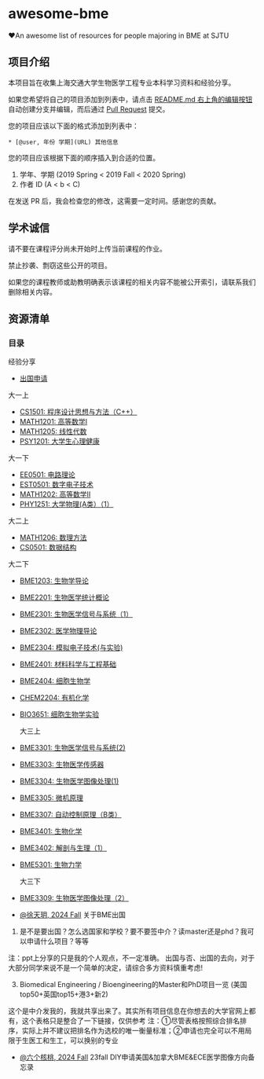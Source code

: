 # awesome-bme
❤️An awesome list of resources for people majoring in BME at SJTU


## 项目介绍

本项目旨在收集上海交通大学生物医学工程专业本科学习资料和经验分享。

如果您希望将自己的项目添加到列表中，请点击 [README.md 右上角的编辑按钮](https://github.com//awesome-bme/edit/master/README.md) 自动创建分支并编辑，而后通过 [Pull Request](https://github.com/SJTU-CSE/awesome-bme/pulls) 提交。

您的项目应该以下面的格式添加到列表中：
```
* [@user, 年份 学期](URL) 其他信息
```

您的项目应该根据下面的顺序插入到合适的位置。

1. 学年、学期 (2019 Spring < 2019 Fall < 2020 Spring)
2. 作者 ID (A < b < C)

在发送 PR 后，我会检查您的修改，这需要一定时间。感谢您的贡献。

## 学术诚信

请不要在课程评分尚未开始时上传当前课程的作业。

禁止抄袭、剽窃这些公开的项目。

如果您的课程教师或助教明确表示该课程的相关内容不能被公开索引，请联系我们删除相关内容。

## 资源清单

### 目录

经验分享
* [出国申请](#global-bme)

大一上
* [CS1501: 程序设计思想与方法（C++）](#cs1501)
* [MATH1201: 高等数学I](#math1201)
* [MATH1205: 线性代数](#math1205)
* [PSY1201: 大学生心理健康](#psy1201)

大一下
* [EE0501: 电路理论](#ee0501)
* [EST0501: 数字电子技术](#est2501)
* [MATH1202: 高等数学II](#math1202)
* [PHY1251: 大学物理(A类）（1）](#phy1251)

大二上
* [MATH1206: 数理方法](#math1206)
* [CS0501: 数据结构](#cs0501)

大二下
* [BME1203: 生物学导论](#bme1203)
* [BME2201: 生物医学统计概论](#bme2201)
* [BME2301: 生物医学信号与系统（1）](#bme2301)
* [BME2302: 医学物理导论](#bme2302)
* [BME2304: 模拟电子技术(与实验)](#bme2304)
* [BME2401: 材料科学与工程基础](#bme2401)
* [BME2404: 细胞生物学](#bme2404)
* [CHEM2204: 有机化学](#chem2204)
* [BIO3651: 细胞生物学实验](#bio3651)

  大三上
* [BME3301: 生物医学信号与系统(2)](#bme3301)
* [BME3303: 生物医学传感器](#bme3303)
* [BME3304: 生物医学图像处理(1)](#bme3304)
* [BME3305: 微机原理](#bme3305)
* [BME3307: 自动控制原理（B类）](#bme3307)
* [BME3401: 生物化学](#bme3401)
* [BME3402: 解剖与生理（1）](#bme3402)
* [BME5301: 生物力学](#·bme5301)

  大三下
* [BME3309: 生物医学图像处理（2）](#bme3309)


<a name="global-bme"></a>
 * [@徐天玥, 2024 Fall]()
关于BME出国
1. 是不是要出国？怎么选国家和学校？要不要签中介？读master还是phd？我可以申请什么项目？等等
   
注：ppt上分享的只是我的个人观点，不一定准确。
出国与否、出国的去向，对于大部分同学来说不是一个简单的决定，请综合多方资料慎重考虑!

3. Biomedical Engineering / Bioengineering的Master和PhD项目一览 (美国top50+英国top15+港3+新2)
   
这个是中介发我的，我就共享出来了。其实所有项目信息在你想去的大学官网上都有，这个表格只是整合了一下链接，仅供参考
注：①尽管表格按照综合排名排序，实际上并不建议把排名作为选校的唯一衡量标准；②申请也完全可以不用局限于生医工和生工，可以换别的专业

 * [@六个核桃, 2024 Fall]()
23fall DIY申请美国&加拿大BME&ECE医学图像方向备忘录


